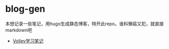 # blog-gen

本想记录一些笔记，用hugo生成静态博客，特开此repo。谁料懒癌又犯，就直接markdown吧

- [Volley学习笔记](https://github.com/XanthusL/blog-gen/blob/master/content/post/volley_note)
